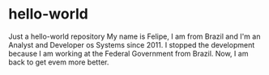 # hello-world
Just a hello-world repository
My name is Felipe, I am from Brazil and I'm an Analyst and Developer os Systems since 2011. I stopped the development because I am working at the Federal Government from Brazil. Now, I am back to get evem more better.
